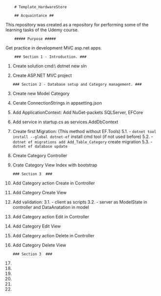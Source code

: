 		# Template_HardwareStore

		## Acquaintance ##
This repository was created as a repository for performing some of the learning tasks of the Udemy course.

		##### Purpose #####
Get practice in development MVC asp.net apps.

		### Section 1 - Introduction. ###
1.	Create solution cmd:\ dotnet new sln
2.	Create ASP.NET MVC project

		### Section 2 - Database setup and Category management. ###

1.	Create new Model Category
2.	Cerate ConnectionStrings in appsetting.json
3.	Add ApplicationContext: Add NuGet-packets SQLServer, EFCore
4.	Add service in startup.cs as services.AddDbContext
5.	Create first Migration: (This method without EF.Tools)
5.1.		- `dotnet tool install --global dotnet-ef` install cmd tool (if not used before)
5.2.		- `dotnet ef migrations add Add_Table_Category` create migration
5.3.		- `dotnet ef database update`
6.	Create Category Controller
7.	Crate Category View Index with bootstrap

		### Section 3  ###

1.	Add Category action Create in Controller
2.	Add Category Create View
3.	Add validation:
3.1.		- client as scripts
3.2. 		- server as ModelState in controller and DataAnatation in model
4.	Add Category action Edit in Controller
5.	Add Category Edit View
6.	Add Category action Delete in Controller
7.	Add Category Delete View
	
		### Section 3  ###

1.
2.
3.
4.
5.
6.

		